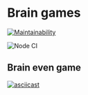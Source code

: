 # Brain games

[![Maintainability](https://api.codeclimate.com/v1/badges/a71839dded8c562fb684/maintainability)](https://codeclimate.com/github/dim2k2006/backend-project-lvl1/maintainability)

![Node CI](https://github.com/dim2k2006/backend-project-lvl1/workflows/Node%20CI/badge.svg)

## Brain even game

[![asciicast](https://asciinema.org/a/qcxyKilKDB1Sk9Xr1sqK6cqxb.svg)](https://asciinema.org/a/qcxyKilKDB1Sk9Xr1sqK6cqxb)